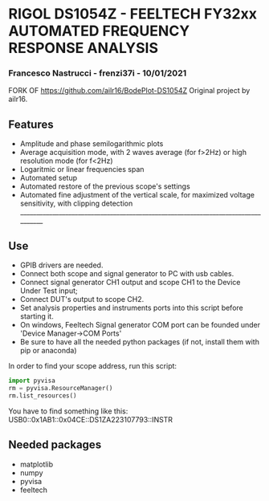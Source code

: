 # RIGOL DS1054Z - FEELTECH FY32xx AUTOMATED FREQUENCY RESPONSE ANALYSIS
### Francesco Nastrucci - frenzi37i - 10/01/2021

FORK OF https://github.com/ailr16/BodePlot-DS1054Z
Original project by ailr16.

## Features
*	Amplitude and phase semilogarithmic plots
* Average acquisition mode, with 2 waves average (for f>2Hz) or high resolution mode (for f<2Hz)
*	Logaritmic or linear frequencies span 
*	Automated setup
*	Automated restore of the previous scope's settings
*	Automated fine adjustment of the vertical scale, for maximized voltage sensitivity, with clipping detection __________________________________________________________________________________
## Use 
* GPIB drivers are needed. 
* Connect both scope and signal generator to PC with usb cables. 
* Connect signal generator CH1 output and scope CH1 to the Device Under Test input; 
* Connect DUT's output to scope CH2.
* Set analysis properties and instruments ports into this script before starting it.
* On windows, Feeltech Signal generator COM port can be founded under 'Device Manager->COM Ports'
* Be sure to have all the needed python packages (if not, install them with pip or anaconda)

In order to find your scope address, run this script:
```python
import pyvisa
rm = pyvisa.ResourceManager()
rm.list_resources()
```
You have to find something like this: 
USB0::0x1AB1::0x04CE::DS1ZA223107793::INSTR

## Needed packages
* matplotlib
* numpy 
* pyvisa
* feeltech

